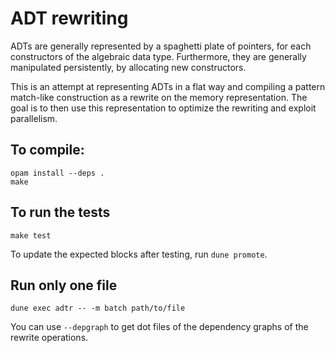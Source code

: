 # ADT rewriting

ADTs are generally represented by a spaghetti plate of pointers, for each
constructors of the algebraic data type. Furthermore, they are generally
manipulated persistently, by allocating new constructors.

This is an attempt at representing ADTs in a flat way and compiling a 
pattern match-like construction as a rewrite on the memory representation.
The goal is to then use this representation to optimize the rewriting and 
exploit parallelism.

## To compile:
```
opam install --deps .
make
```

## To run the tests
```
make test
```
To update the expected blocks after testing, run `dune promote`.

## Run only one file
```
dune exec adtr -- -m batch path/to/file
```

You can use `--depgraph` to get dot files of the dependency graphs of the rewrite operations.
